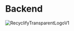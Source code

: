 # Backend

![RecyclifyTransparentLogoV1](https://github.com/user-attachments/assets/71b83695-c26a-4e7b-9a87-df46adce4f6f)
